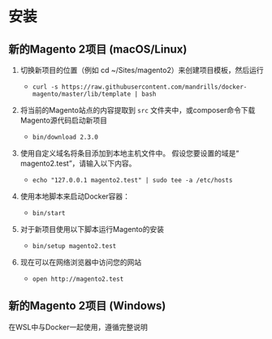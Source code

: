 # 安装

## 新的Magento 2项目 (macOS/Linux)

1. 切换新项目的位置（例如 cd ~/Sites/magento2）来创建项目模板，然后运行
	- `curl -s https://raw.githubusercontent.com/mandrills/docker-magento/master/lib/template | bash`

2. 将当前的Magento站点的内容提取到 `src` 文件夹中，或composer命令下载Magento源代码启动新项目
    - `bin/download 2.3.0`

3. 使用自定义域名将条目添加到本地主机文件中。 假设您要设置的域是“ magento2.test”，请输入以下内容。
    - `echo "127.0.0.1 magento2.test" | sudo tee -a /etc/hosts`

4. 使用本地脚本来启动Docker容器：
    - `bin/start`

5. 对于新项目使用以下脚本运行Magento的安装
    - `bin/setup magento2.test`

6. 现在可以在网络浏览器中访问您的网站
    - `open http://magento2.test`

## 新的Magento 2项目 (Windows)

在WSL中与Docker一起使用，遵循完整说明

